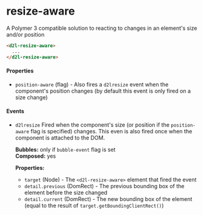 # resize-aware
A Polymer 3 compatible solution to reacting to changes in an element's size and/or position

```html
<d2l-resize-aware>
  ...
</d2l-resize-aware>
```

#### Properties

 - `position-aware` (flag) - Also fires a `d2lresize` event when the component's position changes (by default this event is only fired on a size change)
 
#### Events

 - `d2lresize`
   Fired when the component's size (or position if the `position-aware` flag is specified) changes. This even is also fired once when the component is attached to the DOM.

   **Bubbles:** only if `bubble-event` flag is set  
   **Composed:** yes

   **Properties:**
    - `target` (Node) - The `<d2l-resize-aware>` element that fired the event
    - `detail.previous` (DomRect) - The previous bounding box of the element before the size changed
    - `detail.current` (DomRect) - The new bounding box of the element (equal to the result of `target.getBoundingClientRect()`)
